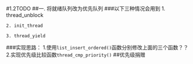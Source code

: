 <!--
 * @Author: your name
 * @Date: 2021-10-25 22:18:16
 * @LastEditTime: 2021-10-26 14:30:11
 * @LastEditors: Please set LastEditors
 * @Description: In User Settings Edit
 * @FilePath: /pintos/1.2TODO.md
-->
#1.2TODO
##一. 将就绪队列改为优先队列
###以下三种情况会用到
    1. thread_unblock

    2. init_thread

    3. thread_yield

###实现思路：
    1.使用`list_insert_ordered()`函数分别修改上面的三个函数？？
    2.实现优先级比较函数`thread_cmp_priority()`
##优先级捐赠
